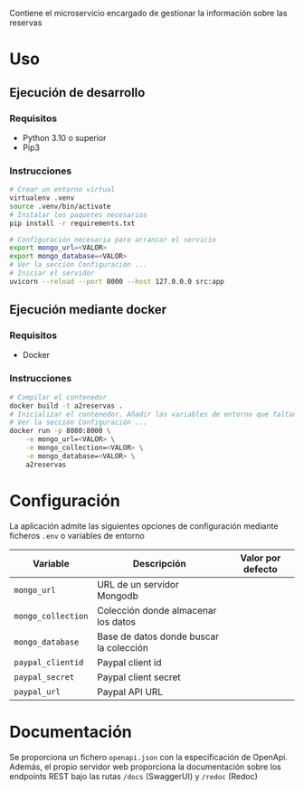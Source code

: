 Contiene el microservicio encargado de gestionar la información sobre las
reservas

# Uso

## Ejecución de desarrollo

### Requisitos

- Python 3.10 o superior
- Pip3

### Instrucciones

```sh
# Crear un entorno virtual
virtualenv .venv
source .venv/bin/activate
# Instalar los paquetes necesarios
pip install -r requirements.txt

# Configuración necesaria para arrancar el servicio
export mongo_url=<VALOR>
export mongo_database=<VALOR>
# Ver la sección Configuración ...
# Iniciar el servidor
uvicorn --reload --port 8000 --host 127.0.0.0 src:app
```

## Ejecución mediante docker

### Requisitos

- Docker

### Instrucciones

```sh
# Compilar el contenedor
docker build -t a2reservas .
# Inicializar el contenedor. Añadir las variables de entorno que faltan
# Ver la sección Configuración ...
docker run -p 8080:8000 \
    -e mongo_url=<VALOR> \
    -e mongo_collection=<VALOR> \
    -e mongo_database=<VALOR> \
    a2reservas
```

# Configuración

La aplicación admite las siguientes opciones de configuración mediante ficheros
`.env` o variables de entorno

| Variable           | Descripción                             | Valor por defecto |
| ------------------ | --------------------------------------- | ----------------- |
| `mongo_url`        | URL de un servidor Mongodb              |                   |
| `mongo_collection` | Colección donde almacenar los datos     |                   |
| `mongo_database`   | Base de datos donde buscar la colección |                   |
| `paypal_clientid`  | Paypal client id                        |                   |
| `paypal_secret`    | Paypal client secret                    |                   |
| `paypal_url`       | Paypal API URL                          |                   |

# Documentación

Se proporciona un fichero `openapi.json` con la especificación de OpenApi.
Además, el propio servidor web proporciona la documentación sobre los endpoints
REST bajo las rutas `/docs` (SwaggerUI) y `/redoc` (Redoc)

